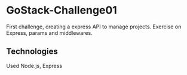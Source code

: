 # GoStack-Challenge01
First challenge, creating a express API to manage projects. Exercise on Express, params and middlewares.

## Technologies
Used Node.js, Express

